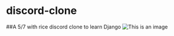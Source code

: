 # discord-clone
##A  5/7 with rice discord clone to learn Django
![This is an image](https://github.com/jack-hanlon/discord-clone/blob/main/img/show.PNG)
